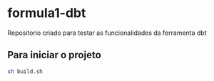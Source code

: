 # formula1-dbt

Repositorio criado para testar as funcionalidades da ferramenta dbt

## Para iniciar o projeto

```bash
sh build.sh
```
